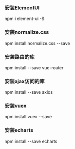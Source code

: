 ### 安装ElementUI
npm i element-ui -S

### 安装normalize.css
npm install normalize.css --save

### 安装路由的库
npm install --save vue-router

### 安装ajax访问的库
npm install --save axios

### 安装vuex
npm install vuex --save

### 安装echarts
npm install --save echarts